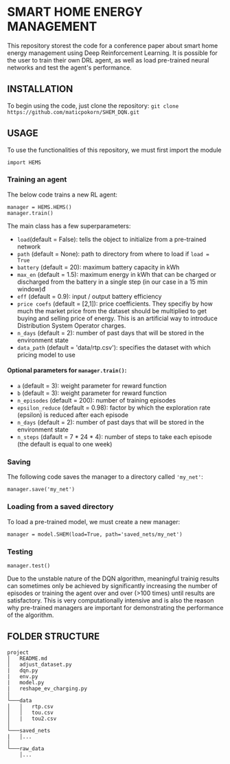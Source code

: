 # SMART HOME ENERGY MANAGEMENT
This repository storest the code for a conference paper about smart home energy management using Deep Reinforcement Learning. It is possible for the user to train their own DRL agent, as well as load pre-trained neural networks and test the agent's performance.

## INSTALLATION
To begin using the code, just clone the repository:
```git clone https://github.com/maticpokorn/SHEM_DQN.git```

## USAGE
To use the functionalities of this repository, we must first import the module
```
import HEMS
```
### Training an agent
The below code trains a new RL agent:
```
manager = HEMS.HEMS()
manager.train()
```
The main class has a few superparameters:
- ```load```(default = False): tells the object to initialize from a pre-trained network
- ```path``` (default = None): path to directory from where to load if ```load = True```
- ```battery``` (default = 20): maximum battery capacity in kWh
- ```max_en``` (default = 1.5): maximum energy in kWh that can be charged or discharged from the battery in a single step (in our case in a 15 min window)đ
- ```eff``` (default = 0.9): input / output battery efficiency
- ```price coefs``` (default = [2,1]): price coefficients. They specifiy by how much the market price from the dataset should be multiplied to get buying and selling price of energy. This is an artificial way to introduce Distribution System Operator charges.
- ```n_days``` (default = 2): number of past days that will be stored in the environment state
- ```data_path``` (default = 'data/rtp.csv'): specifies the dataset with which pricing model to use
#### Optional parameters for ```manager.train()```:
- ```a``` (default = 3): weight parameter for reward function
- ```b``` (default = 3): weight parameter for reward function
- ```n_episodes``` (default = 200): number of training episodes
- ```epsilon_reduce``` (default = 0.98): factor by which the exploration rate (epsilon) is reduced after each episode
- ```n_days``` (default = 2): number of past days that will be stored in the environment state
- ```n_steps``` (dafault = 7 * 24 * 4): number of steps to take each episode (the default is equal to one week)

### Saving
The following code saves the manager to a directory called ```'my_net'```:
```
manager.save('my_net')
```

### Loading from a saved directory
To load a pre-trained model, we must create a new manager:
```
manager = model.SHEM(load=True, path='saved_nets/my_net')
```

### Testing
```
manager.test()
```
Due to the unstable nature of the DQN algorithm, meaningful trainig results can sometimes only be achieved by significantly increasing the number of episodes or training the agent over and over (>100 times) until results are satisfactory. This is very computationally intensive and is also the reason why pre-trained managers are important for demonstrating the performance of the algorithm.

## FOLDER STRUCTURE
```
project
│   README.md
│   adjust_dataset.py
|   dqn.py
|   env.py
|   model.py
|   reshape_ev_charging.py
│
└───data
│   │   rtp.csv
│   │   tou.csv
│   |   tou2.csv
│
└───saved_nets
|   │...
│
└───raw_data
    │...    
```
